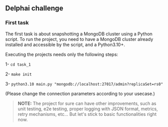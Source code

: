 ## Delphai challenge

### First task
The first task is about snapshotting a MongoDB cluster using a Python script.
To run the project, you need to have a MongoDB cluster already installed and accessible by the script,
and a Python3.10+.

Executing the projects needs only the following steps:

1- `cd task_1`

2- `make init`

3- `python3.10 main.py "mongodb://localhost:27017/admin?replicaSet=rs0"` 

(Please change the connection parameters according to your usecase.)

> **NOTE:** The project for sure can have other improvements, such as unit testing, e2e testing,
> proper logging with JSON format, metrics, retry mechanisms, etc... But let's stick to basic
> functionalities right now.
